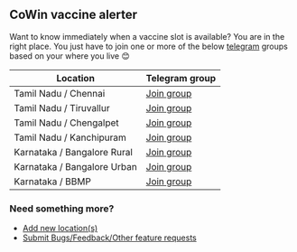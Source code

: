 ## CoWin vaccine alerter

Want to know immediately when a vaccine slot is available? You are in the right place. You just have to join one or more of the below [telegram](https://telegram.org/) groups based on your where you live 😊


Location                     | Telegram group
---------------------------- | ----------------------------------------
Tamil Nadu / Chennai         | [Join group](https://t.me/joinchat/sew-FrT6W9U0NDhl)
Tamil Nadu / Tiruvallur      | [Join group](https://t.me/joinchat/y2RY9Zbv1DE4MWI1)
Tamil Nadu / Chengalpet      | [Join group](https://t.me/joinchat/N1EaOTE3wC81YTM1)
Tamil Nadu / Kanchipuram     | [Join group](https://t.me/joinchat/OjSllNVqhn01ZmRl)
Karnataka / Bangalore Rural  | [Join group](https://t.me/joinchat/RuWEkWU1gIdjYTdl)
Karnataka / Bangalore Urban  | [Join group](https://t.me/joinchat/ggcxcb7UkLhhNzc9)
Karnataka / BBMP             | [Join group](https://t.me/joinchat/WP9zcbBWO2NjNTA1)

### Need something more?
- [Add new location(s)](https://github.com/kishaningithub/cowin-vaccine-alerter/issues/new?assignees=&labels=enhancement&template=add-new-location-.md&title=Add+new+location)
- [Submit Bugs/Feedback/Other feature requests](https://github.com/kishaningithub/cowin-vaccine-alerter/issues/new)

